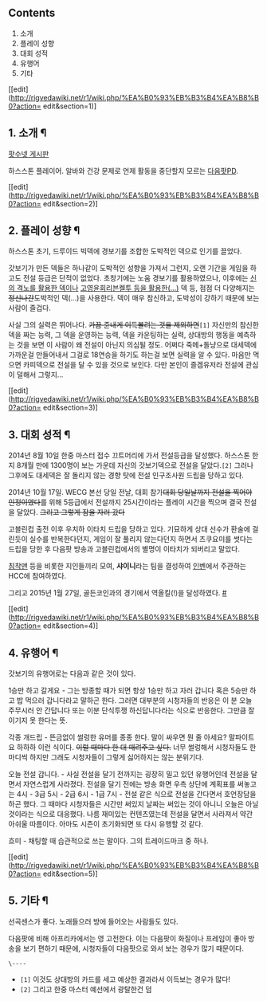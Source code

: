 ## Contents

    

1. 소개 
2. 플레이 성향 
3. 대회 성적 
4. 유행어 
5. 기타 

[[edit](http://rigvedawiki.net/r1/wiki.php/%EA%B0%93%EB%B3%B4%EA%B8%B0?action=
edit&section=1)]

## 1. 소개 ¶

[팟수넷 게시판](http://potsu.net/godbogi)

  

하스스톤 플레이어. 알바와 건강 문제로 언제 활동을 중단할지 모르는 [다음팟PD](%EB%8B%A4%EC%9D%8C%ED%8C%9F%20PD.md).

  

[[edit](http://rigvedawiki.net/r1/wiki.php/%EA%B0%93%EB%B3%B4%EA%B8%B0?action=
edit&section=2)]

## 2. 플레이 성향 ¶

하스스톤 초기, 드루이드 빅덱에 경보기를 조합한 도박적인 덱으로 인기를 끌었다.

  

갓보기가 만든 덱들은 하나같이 도박적인 성향을 가져서 그런지, 오랜 기간을 게임을 하고도 전설 등급은 단적이 없었다. 초창기에는 노움
경보기를 활용하였으나, 이후에는 [신의 격노를 활용한
덱이나](https://www.youtube.com/watch?v=oAIrEnj3RT4) [고영윤회리븐켈투 등을
활용한(...)](https://www.youtube.com/watch?v=hZA_6UT0LdE) 덱 등, 점점 더 다양해지는
<del>정신나간</del>도박적인 덱(...)을 사용한다. 덱이 매우 참신하고, 도박성이 강하기 때문에 보는 사람이 즐겁다.

  

사실 그의 실력은 뛰어나다. <del>가끔 쥰내게 이득볼려는 것을 제외하면</del>`[1]` 자신만의 참신한 덱을 짜는 능력, 그 덱을
운영하는 능력, 덱을 카운팅하는 실력, 상대방의 행동을 예측하는 것을 보면 이 사람이 왜 전설이 아닌지 의심될 정도. 어쩌다 죽메+돌냥으로
대세덱에 가까운걸 만들어내서 그걸로 18연승을 하기도 하는걸 보면 실력을 알 수 있다. 마음만 먹으면 카피덱으로 전설을 달 수 있을 것으로
보인다. 다만 본인이 즐겜유저라 전설에 관심이 덜해서 그렇지...

  

[[edit](http://rigvedawiki.net/r1/wiki.php/%EA%B0%93%EB%B3%B4%EA%B8%B0?action=
edit&section=3)]

## 3. 대회 성적 ¶

2014년 8월 10일 한중 마스터 접수 끄트머리에 가서 전설등급을 달성했다. 하스스톤 한지 8개월 만에 1300명이 보는 가운데 자신의
갓보기덱으로 전설을 달았다.`[2]` 그러나 그후에도 대세덱은 잘 돌리지 않는 경향 탓에 전설 인구조사원 드립을 당하고 있다.

  

2014년 10월 17일. WECG 본선 당일 전날, 대회 참가<del>대회 당일날까지 전설을 찍어야 인정이였다</del>를 위해 5등급에서
전설까지 25시간이라는 플레이 시간을 찍으며 결국 전설을 달았다. <del>그리고 그렇게 잠을 자러 갔다</del>

  

고블린컵 출전 이후 우치하 이타치 드립을 당하고 있다. 기묘하게 상대 선수가 환술에 걸린듯이 실수를 반복한다던지, 게임이 잘 풀리지
않는다던지 하면서 츠쿠요미를 썻다는 드립을 당한 후 다음팟 방송과 고블린컵에서의 별명이 이타치가 되버리고 말았다.

  

[침착맨](%EC%9D%B4%EB%A7%90%EB%85%84.md) 등을 비롯한 지인들끼리 모여, **샤이니**라는 팀을 결성하여
[인벤](%EC%9D%B8%EB%B2%A4.md)에서 주관하는 HCC에 참여하였다.

  

그리고 2015년 1월 27일, 골든코인과의 경기에서 역올킬(!)을 달성하였다.
[#](http://www.inven.co.kr/webzine/news/?news=126206&site=hs)

  

[[edit](http://rigvedawiki.net/r1/wiki.php/%EA%B0%93%EB%B3%B4%EA%B8%B0?action=
edit&section=4)]

## 4. 유행어 ¶

갓보기의 유행어로는 다음과 같은 것이 있다.

  

1승만 하고 갈게요 - 그는 방종할 때가 되면 항상 1승만 하고 자러 갑니다 혹은 5승만 하고 밥 먹으러 갑니다라고 말하곤 한다. 그러면
대부분의 시청자들의 반응은 이 분 오늘 주무시러 안 간답니다 또는 이분 단식투쟁 하신답니다라는 식으로 반응한다. 그만큼 잘 이기지 못 한다는
뜻.

  

각종 개드립 - 뜬금없이 썰렁한 유머를 종종 한다. 말이 싸우면 뭔 줄 아세요? 말파이트요 하하하 이런 식이다. <del>이럴 때마다 한 대
때려주고 싶다.</del> 너무 썰렁해서 시청자들도 한 마디씩 하지만 그래도 시청자들이 그렇게 싫어하지는 않는 분위기다.

  

오늘 전설 갑니다. - 사실 전설을 달기 전까지는 굉장히 밀고 있던 유행어인데 전설을 달면서 자연스럽게 사라졌다. 전설을 달기 전에는 방송
화면 우측 상단에 계획표를 써놓고는 4시 - 3급 5시 - 2급 6시 - 1급 7시 - 전설 같은 식으로 전설을 간다면서 호언장담을 하곤
했다. 그 때마다 시청자들은 시간만 써있지 날짜는 써있는 것이 아니니 오늘은 아닐 것이라는 식으로 대응했다. 나름 재미있는 컨텐츠였는데
전설을 달면서 사라져서 약간 아쉬울 따름이다. 아마도 시즌이 초기화되면 또 다시 유행할 것 같다.

  

흐미 - 채팅할 때 습관적으로 쓰는 말이다. 그의 트레이드마크 중 하나.

  

[[edit](http://rigvedawiki.net/r1/wiki.php/%EA%B0%93%EB%B3%B4%EA%B8%B0?action=
edit&section=5)]

## 5. 기타 ¶

선곡센스가 좋다. 노래들으러 방에 들어오는 사람들도 있다.

  

다음팟에 비해 아프리카에서는 영 고전한다. 이는 다음팟이 화질이나 프레임이 좋아 방송을 보기 편하기 때문에, 시청자들이 다음팟으로 와서 보는
경우가 많기 때문이다.

`\----`

  * `[1]` 이것도 상대방의 카드를 세고 예상한 결과라서 이득보는 경우가 많다!
  * `[2]` 그리고 한중 마스터 예선에서 광탈한건 덤

